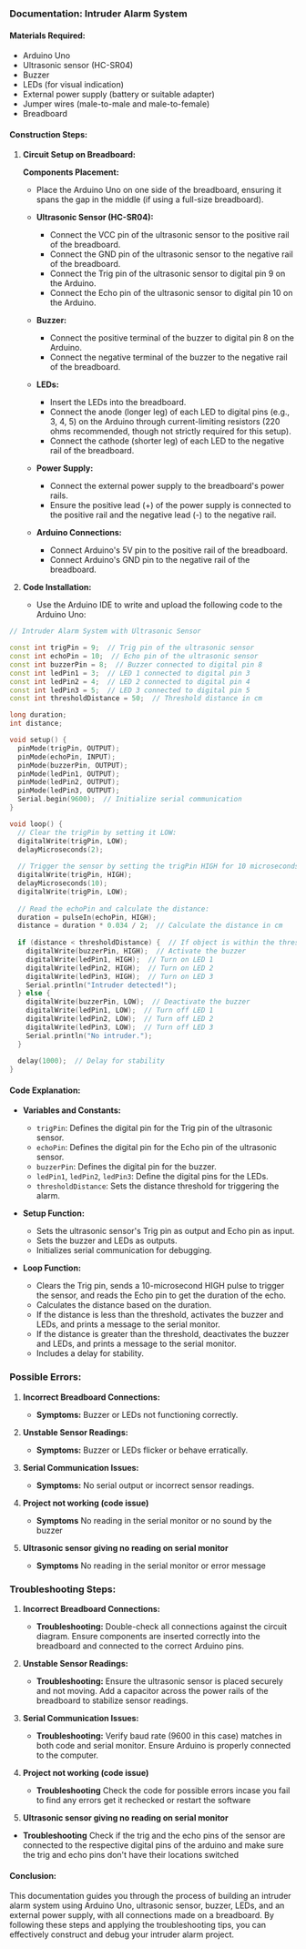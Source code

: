 ### Documentation: Intruder Alarm System

#### Materials Required:
- Arduino Uno
- Ultrasonic sensor (HC-SR04)
- Buzzer
- LEDs (for visual indication)
- External power supply (battery or suitable adapter)
- Jumper wires (male-to-male and male-to-female)
- Breadboard

#### Construction Steps:

1. **Circuit Setup on Breadboard:**

   **Components Placement:**
   - Place the Arduino Uno on one side of the breadboard, ensuring it spans the gap in the middle (if using a full-size breadboard).
   
   - **Ultrasonic Sensor (HC-SR04):**
     - Connect the VCC pin of the ultrasonic sensor to the positive rail of the breadboard.
     - Connect the GND pin of the ultrasonic sensor to the negative rail of the breadboard.
     - Connect the Trig pin of the ultrasonic sensor to digital pin 9 on the Arduino.
     - Connect the Echo pin of the ultrasonic sensor to digital pin 10 on the Arduino.

   - **Buzzer:**
     - Connect the positive terminal of the buzzer to digital pin 8 on the Arduino.
     - Connect the negative terminal of the buzzer to the negative rail of the breadboard.

   - **LEDs:**
     - Insert the LEDs into the breadboard.
     - Connect the anode (longer leg) of each LED to digital pins (e.g., 3, 4, 5) on the Arduino through current-limiting resistors (220 ohms recommended, though not strictly required for this setup).
     - Connect the cathode (shorter leg) of each LED to the negative rail of the breadboard.

   - **Power Supply:**
     - Connect the external power supply to the breadboard's power rails.
     - Ensure the positive lead (+) of the power supply is connected to the positive rail and the negative lead (-) to the negative rail.

   - **Arduino Connections:**
     - Connect Arduino's 5V pin to the positive rail of the breadboard.
     - Connect Arduino's GND pin to the negative rail of the breadboard.

2. **Code Installation:**
   - Use the Arduino IDE to write and upload the following code to the Arduino Uno:

```cpp
// Intruder Alarm System with Ultrasonic Sensor

const int trigPin = 9;  // Trig pin of the ultrasonic sensor
const int echoPin = 10;  // Echo pin of the ultrasonic sensor
const int buzzerPin = 8;  // Buzzer connected to digital pin 8
const int ledPin1 = 3;  // LED 1 connected to digital pin 3
const int ledPin2 = 4;  // LED 2 connected to digital pin 4
const int ledPin3 = 5;  // LED 3 connected to digital pin 5
const int thresholdDistance = 50;  // Threshold distance in cm

long duration;
int distance;

void setup() {
  pinMode(trigPin, OUTPUT);
  pinMode(echoPin, INPUT);
  pinMode(buzzerPin, OUTPUT);
  pinMode(ledPin1, OUTPUT);
  pinMode(ledPin2, OUTPUT);
  pinMode(ledPin3, OUTPUT);
  Serial.begin(9600);  // Initialize serial communication
}

void loop() {
  // Clear the trigPin by setting it LOW:
  digitalWrite(trigPin, LOW);
  delayMicroseconds(2);
  
  // Trigger the sensor by setting the trigPin HIGH for 10 microseconds:
  digitalWrite(trigPin, HIGH);
  delayMicroseconds(10);
  digitalWrite(trigPin, LOW);
  
  // Read the echoPin and calculate the distance:
  duration = pulseIn(echoPin, HIGH);
  distance = duration * 0.034 / 2;  // Calculate the distance in cm
  
  if (distance < thresholdDistance) {  // If object is within the threshold distance
    digitalWrite(buzzerPin, HIGH);  // Activate the buzzer
    digitalWrite(ledPin1, HIGH);  // Turn on LED 1
    digitalWrite(ledPin2, HIGH);  // Turn on LED 2
    digitalWrite(ledPin3, HIGH);  // Turn on LED 3
    Serial.println("Intruder detected!");
  } else {
    digitalWrite(buzzerPin, LOW);  // Deactivate the buzzer
    digitalWrite(ledPin1, LOW);  // Turn off LED 1
    digitalWrite(ledPin2, LOW);  // Turn off LED 2
    digitalWrite(ledPin3, LOW);  // Turn off LED 3
    Serial.println("No intruder.");
  }
  
  delay(1000);  // Delay for stability
}
```

#### Code Explanation:
- **Variables and Constants:**
  - `trigPin`: Defines the digital pin for the Trig pin of the ultrasonic sensor.
  - `echoPin`: Defines the digital pin for the Echo pin of the ultrasonic sensor.
  - `buzzerPin`: Defines the digital pin for the buzzer.
  - `ledPin1`, `ledPin2`, `ledPin3`: Define the digital pins for the LEDs.
  - `thresholdDistance`: Sets the distance threshold for triggering the alarm.

- **Setup Function:**
  - Sets the ultrasonic sensor's Trig pin as output and Echo pin as input.
  - Sets the buzzer and LEDs as outputs.
  - Initializes serial communication for debugging.

- **Loop Function:**
  - Clears the Trig pin, sends a 10-microsecond HIGH pulse to trigger the sensor, and reads the Echo pin to get the duration of the echo.
  - Calculates the distance based on the duration.
  - If the distance is less than the threshold, activates the buzzer and LEDs, and prints a message to the serial monitor.
  - If the distance is greater than the threshold, deactivates the buzzer and LEDs, and prints a message to the serial monitor.
  - Includes a delay for stability.

### Possible Errors:

1. **Incorrect Breadboard Connections:**
   - **Symptoms:** Buzzer or LEDs not functioning correctly.
   
2. **Unstable Sensor Readings:**
   - **Symptoms:** Buzzer or LEDs flicker or behave erratically.
   
3. **Serial Communication Issues:**
   - **Symptoms:** No serial output or incorrect sensor readings.

4. **Project not working (code issue)**
   - **Symptoms** No reading in the serial monitor or no sound by the buzzer

5. **Ultrasonic sensor giving no reading on serial monitor**
   - **Symptoms** No reading in the serial monitor or error message

### Troubleshooting Steps:

1. **Incorrect Breadboard Connections:**
   - **Troubleshooting:** Double-check all connections against the circuit diagram. Ensure components are inserted correctly into the breadboard and connected to the correct Arduino pins.

2. **Unstable Sensor Readings:**
   - **Troubleshooting:** Ensure the ultrasonic sensor is placed securely and not moving. Add a capacitor across the power rails of the breadboard to stabilize sensor readings.

3. **Serial Communication Issues:**
   - **Troubleshooting:** Verify baud rate (9600 in this case) matches in both code and serial monitor. Ensure Arduino is properly connected to the computer.

4. **Project not working (code issue)**
   - **Troubleshooting** Check the code for possible errors incase you fail to find any errors get it rechecked or restart the software
  
5. **Ultrasonic sensor giving no reading on serial monitor**
  - **Troubleshooting** Check if the trig and the echo pins of the sensor are connected to the respective digital pins of the arduino and make sure the trig and echo pins don't have their locations switched

#### Conclusion:
This documentation guides you through the process of building an intruder alarm system using Arduino Uno, ultrasonic sensor, buzzer, LEDs, and an external power supply, with all connections made on a breadboard. By following these steps and applying the troubleshooting tips, you can effectively construct and debug your intruder alarm project.
